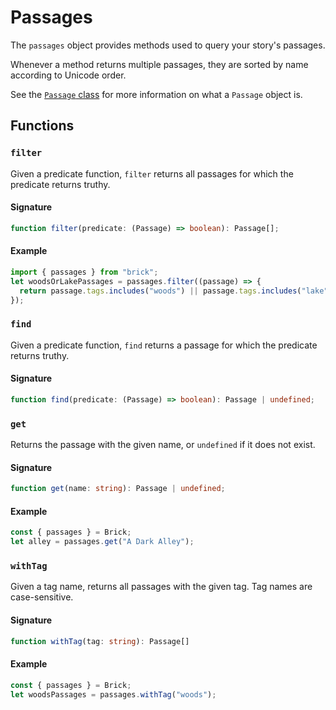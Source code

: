 # Passages

The `passages` object provides methods used to query your story's passages.

Whenever a method returns multiple passages, they are sorted by name according to Unicode order.

See the [`Passage` class] for more information on what a `Passage` object is.

[`Passage` class]: ./types#passage

## Functions

### `filter`

Given a predicate function, `filter` returns all passages for which the predicate returns truthy.

#### Signature

```ts
function filter(predicate: (Passage) => boolean): Passage[];
```

#### Example

```js
import { passages } from "brick";
let woodsOrLakePassages = passages.filter((passage) => {
  return passage.tags.includes("woods") || passage.tags.includes("lake");
});
```

### `find`

Given a predicate function, `find` returns a passage for which the predicate returns truthy.

#### Signature

```ts
function find(predicate: (Passage) => boolean): Passage | undefined;
```

### `get`

Returns the passage with the given name, or `undefined` if it does not exist.

#### Signature

```ts
function get(name: string): Passage | undefined;
```

#### Example

```js
const { passages } = Brick;
let alley = passages.get("A Dark Alley");
```

### `withTag`

Given a tag name, returns all passages with the given tag.
Tag names are case-sensitive.

#### Signature

```ts
function withTag(tag: string): Passage[]
```

#### Example

```js
const { passages } = Brick;
let woodsPassages = passages.withTag("woods");
```
